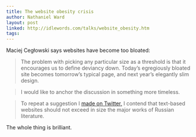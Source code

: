 ```yaml
---
title: The website obesity crisis
author: Nathaniel Ward
layout: post
linked: http://idlewords.com/talks/website_obesity.htm
tags:
---
```


Maciej Cegłowski says websites have become too bloated:

> The problem with picking any particular size as a threshold is that it encourages us to define deviancy down. Today’s egregiously bloated site becomes tomorrow’s typical page, and next year’s elegantly slim design. 

> I would like to anchor the discussion in something more timeless. 

> To repeat a suggestion I [made on Twitter,](https://twitter.com/Pinboard/status/653714626857730048) I contend that text-based websites should not exceed in size the major works of Russian literature.

The whole thing is brilliant. 